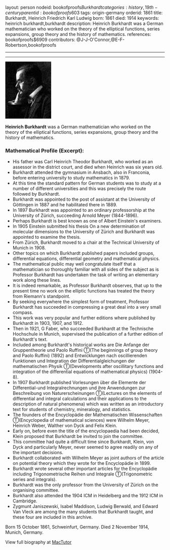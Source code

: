 layout: person
nodeid: bookofproofs$Burkhardt
categories: history,19th-century
parentid: bookofproofs$603
tags: origin-germany
orderid: 1861
title: Burkhardt, Heinrich Friedrich Karl Ludwig
born: 1861
died: 1914
keywords: heinrich burkhardt,burkhardt
description: Heinrich Burkhardt was a German mathematician who worked on the theory of the elliptical functions, series expansions, group theory and the history of mathematics.
references: bookofproofs$6909
contributors: @J-J-O'Connor,@E-F-Robertson,bookofproofs

---



---

![Burkhardt.jpg](https://github.com/bookofproofs/bookofproofs.github.io/blob/main/_sources/_assets/images/portraits/Burkhardt.jpg?raw=true)

**Heinrich Burkhardt** was a German mathematician who worked on the theory of the elliptical functions, series expansions, group theory and the history of mathematics.

### Mathematical Profile (Excerpt):
* His father was Carl Heinrich Theodor Burkhardt, who worked as an assessor in the district court,  and died when Heinrich was six years old.
* Burkhardt attended the gymnasium in Ansbach, also in Franconia, before entering university to study mathematics in 1879.
* At this time the standard pattern for German students was to study at a number of different universities and this was precisely the route followed by Burkhardt.
* Burkhardt was appointed to the post of assistant at the University of Göttingen in 1887 and he habilitated there in 1889.
* In 1897 Burkhardt was appointed to an ordinary professorship at the University of Zürich, succeeding Arnold Meyer (1844-1896).
* Perhaps Burkhardt is best known as one of Albert Einstein's examiners.
* In 1905 Einstein submitted his thesis On a new determination of molecular dimensions to the University of Zürich and Burkhardt was appointed to examine the thesis.
* From Zürich, Burkhardt moved to a chair at the Technical University of Munich in 1908.
* Other topics on which Burkhardt published papers included groups, differential equations, differential geometry and mathematical physics.
* The mathematical public may well congratulate itself that a mathematician so thoroughly familiar with all sides of the subject as is Professor Burkhardt has undertaken the task of writing an elementary work along these lines.
* It is indeed remarkable, as Professor Burkhardt observes, that up to the present time no work on the elliptic functions has treated the theory from Riemann's standpoint.
* By seeking everywhere the simplest form of treatment, Professor Burkhardt has succeeded in compressing a great deal into a very small compass.
* This work was very popular and further editions where published by Burkhardt in 1903, 1907, and 1912.
* Then in 1921, G Faber, who succeeded Burkhardt at the Technische Hochschule in Munich, supervised the publication of a further edition of Burkhardt's text.
* Included among Burkhardt's historical works are Die Anfange der Gruppentheorie und Paolo Ruffini Ⓣ(The beginnings of group theory and Paolo Ruffini) (1892) and Entwicklungen nach oscillierenden Funktionen und Integration der Differentialgleichungen der mathematischen Physik Ⓣ(Developments after oscillitary functions and integration of the differential equations of mathematical physics) (1904-8).
* In 1907 Burkhardt published Vorlesungen über die Elemente der Differential-und Integralrechnungen und ihre Anwendungen zur Beschreibung von Naturerscheinungen Ⓣ(Lectures on the elements of differential and integral calculations and their applications to the description of natural phenomena) which was written as an introductory text for students of chemistry, mineralogy, and statistics.
* The founders of the Encyclopädie der Mathematischen Wissenschaften Ⓣ(Encyclopedia of mathematical sciences) were Wilhelm Meyer, Heinrich Weber, Walther von Dyck and Felix Klein.
* Early on, before even the title of the encyclopaedia had been decided, Klein proposed that Burkhardt be invited to join the committee.
* This committee had quite a difficult time since Burkhardt, Klein, von Dyck and particularly Meyer, never seemed to agree readily on any of the important decisions.
* Burkhardt collaborated with Wilhelm Meyer as joint authors of the article on potential theory which they wrote for the Encyclopädie in 1899.
* Burkhardt wrote several other important articles for the Encyclopädie including Trigonometrische Reihen und Integrale Ⓣ(Trigonometric series and integrals).
* Burkhardt was the only professor from the University of Zürich on the organising committee.
* Burkhardt also attended the 1904 ICM in Heidelberg and the 1912 ICM in Cambridge.
* Zygmunt Janiszewski, Isabel Maddison, Ludwig Berwald, and Edward Van Vleck are among the many students that Burkhardt taught, and these four are included in this archive.

Born 15 October 1861, Schweinfurt, Germany. Died 2 November 1914, Munich, Germany.

View full biography at [MacTutor](https://mathshistory.st-andrews.ac.uk/Biographies/Burkhardt/)
